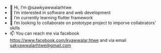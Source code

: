 - 👋 Hi, I’m @sawkyawwalarhtwe
- 👀 I’m interested in software and web development
- 🌱 I’m currently learning flutter framework
- 💞️ I’m looking to collaborate on prototype project to imporve collabrators' skills
- 📫 You can reach me via facebook https://www.facebook.com/kyawwalar.htwe and via email sakyawwalarhtwe@gmail.com
